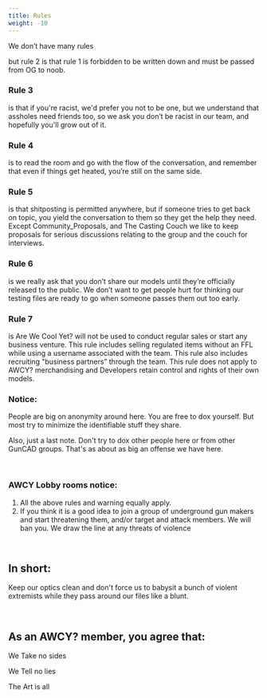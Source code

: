 ```yaml
---
title: Rules
weight: -10
---
```


<!--more-->

We don’t have many rules 

but rule 2 is that rule 1 is forbidden to be written down and must be passed from OG to noob.

### Rule 3
 is that if you're racist, we'd prefer you not to be one, but we understand that assholes need friends too, so we ask you don’t be racist in our team, and hopefully you'll grow out of it.

### Rule 4
 is to read the room and go with the flow of the conversation, and remember that even if things get heated, you’re still on the same side.

### Rule 5
 is that shitposting is permitted anywhere, but if someone tries to get back on topic, you yield the conversation to them so they get the help they need. Except Community_Proposals, and The Casting Couch we like to keep proposals for serious discussions relating to the group and the couch for interviews.

### Rule 6
 is we really ask that you don’t share our models until they’re officially released to the public. We don’t want to get people hurt for thinking our testing files are ready to go when someone passes them out too early.

### Rule 7
 is Are We Cool Yet? will not be used to conduct regular sales or start any business venture. This rule includes selling regulated items without an FFL while using a username associated with the team. This rule also includes recruiting "business partners” through the team. This rule does not apply to AWCY? merchandising and Developers retain control and rights of their own models.

### Notice:
People are big on anonymity around here. You are free to dox yourself. But most try to minimize the identifiable stuff they share. 

Also, just a last note. Don't try to dox other people here or from other GunCAD groups. That's as about as big an offense we have here.

&nbsp;
&nbsp;

### AWCY Lobby rooms notice:
1. All the above rules and warning equally apply.
2. If you think it is a good idea to join a group of underground gun makers and start threatening them, and/or target and attack members. We will ban you. We draw the line at any threats of violence 

&nbsp;
&nbsp;

## In short:
Keep our optics clean and don't force us to babysit a bunch of violent extremists while they pass around our files like a blunt.

&nbsp;
&nbsp;

## As an AWCY? member, you agree that:

We Take no sides

We Tell no lies

The Art is all